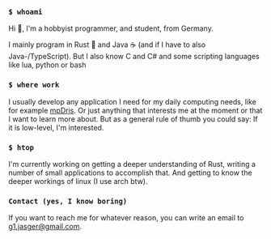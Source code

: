 ### `$ whoami`

Hi 👋, I'm a hobbyist programmer, and student, from Germany.

I mainly program in Rust 🦀 and Java ☕ (and if I have to also Java-/TypeScript).
But I also know C and C# and some scripting languages like lua, python or bash


### `$ where work`

I usually develop any application I need for my daily computing needs, like for example [mpDris](https://github.com/jasger9000/mpDris). Or just anything that interests me at the moment or that I want to learn more about.
But as a general rule of thumb you could say: If it is low-level, I'm interested.


### `$ htop`

I'm currently working on getting a deeper understanding of Rust, writing a number of small applications to accomplish that. And getting to know the deeper workings of linux (I use arch btw).


### `Contact (yes, I know boring)`

If you want to reach me for whatever reason, you can write an email to [g1.jasger@gmail.com](mailto:g1.jasger@gmail.com).

<!--
**jasger9000/jasger9000** is a ✨ _special_ ✨ repository because its `README.md` (this file) appears on your GitHub profile.

Here are some ideas to get you started:

- 🔭 I’m currently working on ...
- 🌱 I’m currently learning ...
- 👯 I’m looking to collaborate on ...
- 🤔 I’m looking for help with ...
- 💬 Ask me about ...
- 📫 How to reach me: ...
- 😄 Pronouns: ...
- ⚡ Fun fact: ...
-->
